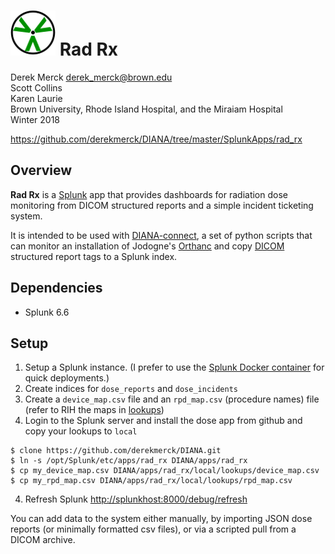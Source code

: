 # ![logo](static/appIconAlt_2x.png) Rad Rx

Derek Merck <derek_merck@brown.edu>  
Scott Collins  
Karen Laurie  
Brown University, Rhode Island Hospital, and the Miraiam Hospital  
Winter 2018

<https://github.com/derekmerck/DIANA/tree/master/SplunkApps/rad_rx>


## Overview

**Rad Rx** is a [Splunk][] app that provides dashboards for radiation dose monitoring from DICOM
structured reports and a simple incident ticketing system.

It is intended to be used with [DIANA-connect][], a set of python scripts that can monitor an installation of Jodogne's [Orthanc][] and copy [DICOM][] structured report tags to a Splunk index.

[Orthanc]: https://orthanc.chu.ulg.ac.be
[DICOM]: http://dicom.nema.org
[Splunk]: https://www.splunk.com
[DIANA-connect]: https://github.com/derekmerck/DIANA/tree/master/connect


## Dependencies

- Splunk 6.6


## Setup

1. Setup a Splunk instance.  (I prefer to use the [Splunk Docker container](https://hub.docker.com/r/splunk/splunk/) for quick deployments.)
2. Create indices for `dose_reports` and `dose_incidents`
3. Create a `device_map.csv` file and an `rpd_map.csv` (procedure names) file (refer to RIH the maps in [lookups](lookups/))
4. Login to the Splunk server and install the dose app from github and copy your lookups to `local`

```
$ clone https://github.com/derekmerck/DIANA.git
$ ln -s /opt/Splunk/etc/apps/rad_rx DIANA/apps/rad_rx
$ cp my_device_map.csv DIANA/apps/rad_rx/local/lookups/device_map.csv
$ cp my_rpd_map.csv DIANA/apps/rad_rx/local/lookups/rpd_map.csv
```

4. Refresh Splunk <http://splunkhost:8000/debug/refresh>

You can add data to the system either manually, by importing JSON dose reports (or minimally formatted csv files), or via a scripted pull from a DICOM archive.

